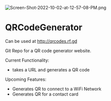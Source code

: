 ![Screen-Shot-2022-10-02-at-12-57-08-PM.png](https://i.postimg.cc/dtrfpdwc/Screen-Shot-2022-10-02-at-12-57-08-PM.png)

# QRCodeGenerator

Can be used at http://qrcodes.rf.gd 

Git Repo for a QR code generator website.

Current Functionality:
  - takes a URL and generates a QR code

Upcoming Features:
  - Generates QR to connect to a WiFi Network
  - Generates QR for a contact card
